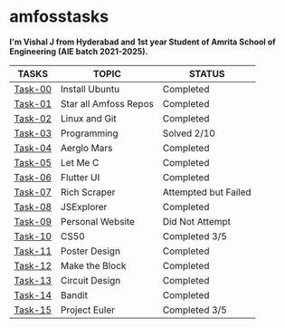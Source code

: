 # amfosstasks

**I'm Vishal J from Hyderabad and 1st year Student of Amrita School of Engineering (AIE batch 2021-2025).**

**TASKS**|**TOPIC**|**STATUS**
---------|---------|----------
[Task-00](https://github.com/vishalj0501/amfosstasks/tree/main/Task-0)|Install Ubuntu|Completed
[Task-01](https://github.com/vishalj0501/amfosstasks/tree/main/Task-1)|Star all Amfoss Repos|Completed
[Task-02](https://github.com/vishalj0501/amfosstasks/tree/main/Task-2)|Linux and Git|Completed
[Task-03](https://github.com/vishalj0501/amfosstasks/tree/main/Task-3)|Programming|Solved 2/10
[Task-04](https://github.com/vishalj0501/amfosstasks/tree/main/Task-4)|Aerglo Mars|Completed
[Task-05](https://github.com/vishalj0501/amfosstasks/tree/main/Task-5)|Let Me C|Completed
[Task-06](https://github.com/vishalj0501/amfosstasks/tree/main/Task-6)|Flutter UI|Completed
[Task-07](https://github.com/vishalj0501/amfosstasks/tree/main/Task-7)|Rich Scraper|Attempted but Failed
[Task-08](https://github.com/vishalj0501/amfosstasks/tree/main/Task-8)|JSExplorer|Completed
[Task-09](https://github.com/vishalj0501/amfosstasks/tree/main/Task-9)|Personal Website|Did Not Attempt
[Task-10](https://github.com/vishalj0501/amfosstasks/tree/main/Task-10)|CS50|Completed 3/5
[Task-11](https://github.com/vishalj0501/amfosstasks/tree/main/Tasks-11)|Poster Design|Completed
[Task-12](https://github.com/vishalj0501/amfosstasks/tree/main/Tasks-12)|Make the Block|Completed
[Task-13](https://github.com/vishalj0501/amfosstasks/tree/main/Tasks-13)|Circuit Design |Completed
[Task-14](https://github.com/vishalj0501/amfosstasks/tree/main/Tasks-14)|Bandit|Completed
[Task-15](https://github.com/vishalj0501/amfosstasks/tree/main/Tasks-15)|Project Euler|Completed 3/5















